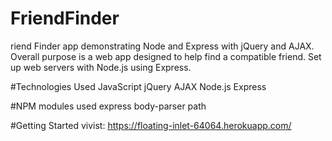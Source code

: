 # FriendFinder
riend Finder app demonstrating Node and Express with jQuery and AJAX. Overall purpose is a web app designed to help find a compatible friend. Set up web servers with Node.js using Express.

#Technologies Used
JavaScript
jQuery
AJAX
Node.js
Express

#NPM modules  used
express
body-parser
path

#Getting Started
vivist: https://floating-inlet-64064.herokuapp.com/
